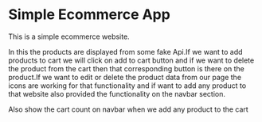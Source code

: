 # Simple Ecommerce App

This is a simple ecommerce website.

In this the products are displayed from some fake Api.If we want to add products to cart we will click on add to cart button and if we want to delete the product from the cart then that corresponding button is there on the product.If we want to edit or delete the product data from our page the icons are working for that functionality and if want to add any product to that website also provided the functionality on the navbar section.

Also show the cart count on navbar when we add any product to the cart 
